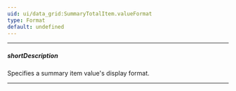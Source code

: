 ```yaml
---
uid: ui/data_grid:SummaryTotalItem.valueFormat
type: Format
default: undefined
---
```

---
##### shortDescription
Specifies a summary item value's display format.

---
